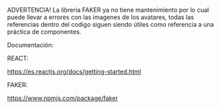 ADVERTENCIA!
La libreria FAKER ya no tiene mantenimiento por lo cual puede llevar a errores con las imagenes de los avatares, todas las referencias dentro del codigo siguen siendo útiles como referencia a una práctica de componentes.


Documentación:

REACT:

https://es.reactjs.org/docs/getting-started.html

FAKER:

https://www.npmjs.com/package/faker
